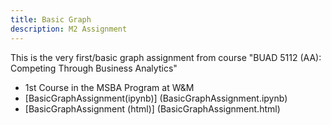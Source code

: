 ```yaml
---
title: Basic Graph
description: M2 Assignment
---
```


This is the very first/basic graph assignment from course "BUAD 5112 (AA): Competing Through Business Analytics"
- 1st Course in the MSBA Program at W&M
- [BasicGraphAssignment(ipynb)] (BasicGraphAssignment.ipynb)
- [BasicGraphAssignment (html)] (BasicGraphAssignment.html)


